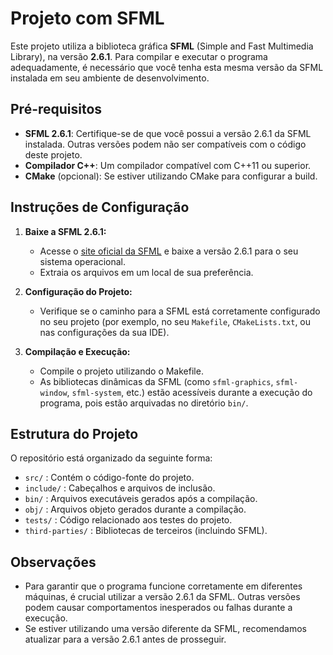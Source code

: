 # Projeto com SFML

Este projeto utiliza a biblioteca gráfica **SFML** (Simple and Fast Multimedia Library), na versão **2.6.1**. Para compilar e executar o programa adequadamente, é necessário que você tenha esta mesma versão da SFML instalada em seu ambiente de desenvolvimento.

## Pré-requisitos

- **SFML 2.6.1**: Certifique-se de que você possui a versão 2.6.1 da SFML instalada. Outras versões podem não ser compatíveis com o código deste projeto.
- **Compilador C++**: Um compilador compatível com C++11 ou superior.
- **CMake** (opcional): Se estiver utilizando CMake para configurar a build.

## Instruções de Configuração

1. **Baixe a SFML 2.6.1:**
   - Acesse o [site oficial da SFML](https://www.sfml-dev.org/download.php) e baixe a versão 2.6.1 para o seu sistema operacional.
   - Extraia os arquivos em um local de sua preferência.

2. **Configuração do Projeto:**
   - Verifique se o caminho para a SFML está corretamente configurado no seu projeto (por exemplo, no seu `Makefile`, `CMakeLists.txt`, ou nas configurações da sua IDE).

3. **Compilação e Execução:**
   - Compile o projeto utilizando o Makefile.
   - As bibliotecas dinâmicas da SFML (como `sfml-graphics`, `sfml-window`, `sfml-system`, etc.) estão acessíveis durante a execução do programa, pois estão arquivadas no diretório `bin/`.

## Estrutura do Projeto

O repositório está organizado da seguinte forma:

- `src/` : Contém o código-fonte do projeto.
- `include/` : Cabeçalhos e arquivos de inclusão.
- `bin/` : Arquivos executáveis gerados após a compilação.
- `obj/` : Arquivos objeto gerados durante a compilação.
- `tests/` : Código relacionado aos testes do projeto.
- `third-parties/` : Bibliotecas de terceiros (incluindo SFML).

## Observações

- Para garantir que o programa funcione corretamente em diferentes máquinas, é crucial utilizar a versão 2.6.1 da SFML. Outras versões podem causar comportamentos inesperados ou falhas durante a execução.
- Se estiver utilizando uma versão diferente da SFML, recomendamos atualizar para a versão 2.6.1 antes de prosseguir.
